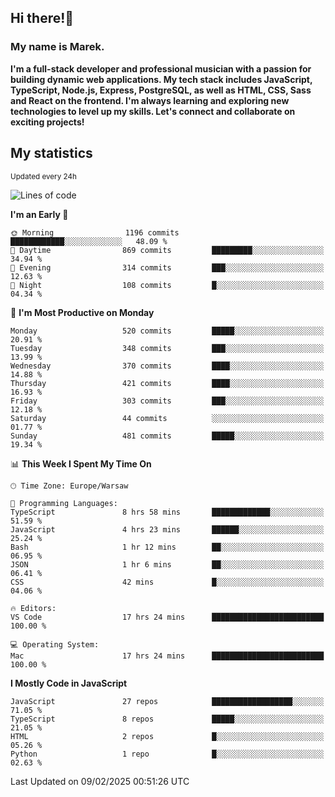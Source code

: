 ## Hi there!👋 ##
### My name is Marek. ###

**I'm a full-stack developer and professional musician with a passion for building dynamic web applications. My tech stack includes JavaScript, TypeScript, Node.js, Express, PostgreSQL, as well as HTML, CSS, Sass and React on the frontend. I'm always learning and exploring new technologies to level up my skills. Let's connect and collaborate on exciting projects!**

## My statistics ##
<sub>Updated every 24h</sub>
<!--START_SECTION:waka-->
![Lines of code](https://img.shields.io/badge/From%20Hello%20World%20I%27ve%20Written-110.3%20thousand%20lines%20of%20code-blue)

**I'm an Early 🐤** 

```text
🌞 Morning                1196 commits        ████████████░░░░░░░░░░░░░   48.09 % 
🌆 Daytime                869 commits         █████████░░░░░░░░░░░░░░░░   34.94 % 
🌃 Evening                314 commits         ███░░░░░░░░░░░░░░░░░░░░░░   12.63 % 
🌙 Night                  108 commits         █░░░░░░░░░░░░░░░░░░░░░░░░   04.34 % 
```
📅 **I'm Most Productive on Monday** 

```text
Monday                   520 commits         █████░░░░░░░░░░░░░░░░░░░░   20.91 % 
Tuesday                  348 commits         ███░░░░░░░░░░░░░░░░░░░░░░   13.99 % 
Wednesday                370 commits         ████░░░░░░░░░░░░░░░░░░░░░   14.88 % 
Thursday                 421 commits         ████░░░░░░░░░░░░░░░░░░░░░   16.93 % 
Friday                   303 commits         ███░░░░░░░░░░░░░░░░░░░░░░   12.18 % 
Saturday                 44 commits          ░░░░░░░░░░░░░░░░░░░░░░░░░   01.77 % 
Sunday                   481 commits         █████░░░░░░░░░░░░░░░░░░░░   19.34 % 
```


📊 **This Week I Spent My Time On** 

```text
🕑︎ Time Zone: Europe/Warsaw

💬 Programming Languages: 
TypeScript               8 hrs 58 mins       █████████████░░░░░░░░░░░░   51.59 % 
JavaScript               4 hrs 23 mins       ██████░░░░░░░░░░░░░░░░░░░   25.24 % 
Bash                     1 hr 12 mins        ██░░░░░░░░░░░░░░░░░░░░░░░   06.95 % 
JSON                     1 hr 6 mins         ██░░░░░░░░░░░░░░░░░░░░░░░   06.41 % 
CSS                      42 mins             █░░░░░░░░░░░░░░░░░░░░░░░░   04.06 % 

🔥 Editors: 
VS Code                  17 hrs 24 mins      █████████████████████████   100.00 % 

💻 Operating System: 
Mac                      17 hrs 24 mins      █████████████████████████   100.00 % 
```

**I Mostly Code in JavaScript** 

```text
JavaScript               27 repos            ██████████████████░░░░░░░   71.05 % 
TypeScript               8 repos             █████░░░░░░░░░░░░░░░░░░░░   21.05 % 
HTML                     2 repos             █░░░░░░░░░░░░░░░░░░░░░░░░   05.26 % 
Python                   1 repo              █░░░░░░░░░░░░░░░░░░░░░░░░   02.63 % 
```




 Last Updated on 09/02/2025 00:51:26 UTC
<!--END_SECTION:waka-->

<!--
**MarekSax/MarekSax** is a ✨ _special_ ✨ repository because its `README.md` (this file) appears on your GitHub profile.

Here are some ideas to get you started:

- 🔭 I’m currently working on ...
- 🌱 I’m currently learning ...
- 👯 I’m looking to collaborate on ...
- 🤔 I’m looking for help with ...
- 💬 Ask me about ...
- 📫 How to reach me: ...
- 😄 Pronouns: ...
- ⚡ Fun fact: ...
-->
